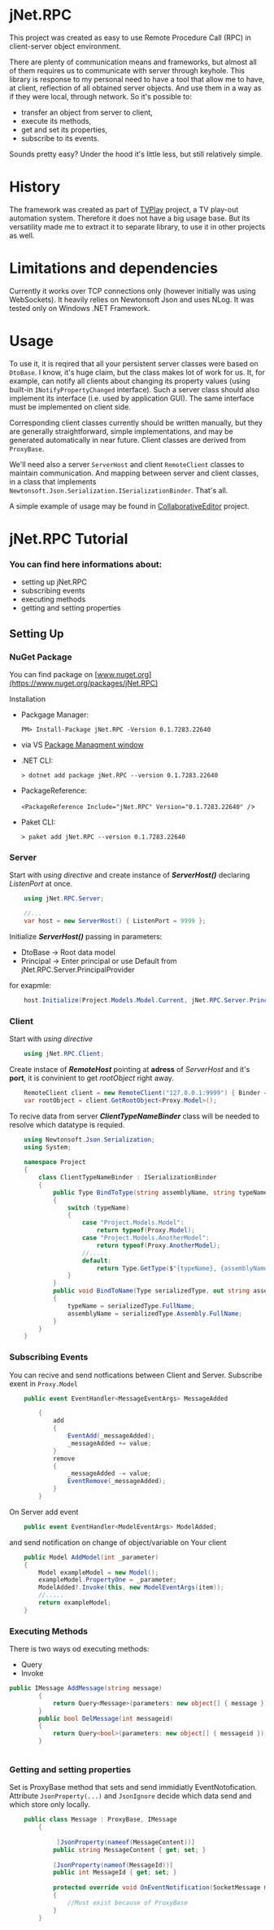 # jNet.RPC
This project was created as easy to use Remote Procedure Call (RPC) in client-server object environment.

There are plenty of communication means and frameworks, but almost all of them requires us to communicate with server through keyhole. This library is response to my personal need to have a tool that allow me to have, at client, reflection of all obtained server objects. And use them in a way as if they were local, through network.
So it's possible to:
 - transfer an object from server to client,
 - execute its methods,
 - get and set its properties,
 - subscribe to its events.
 
 Sounds pretty easy?
 Under the hood it's little less, but still relatively simple.
 
 # History
The framework was created as part of [TVPlay](https://github.com/jaskie/PlayoutAutomation) project, a TV play-out automation system. Therefore it does not have a big usage base. But its versatility made me to extract it to separate library, to use it in other projects as well. 

# Limitations and dependencies
Currently it works over TCP connections only (however initially was using WebSockets). It heavily relies on Newtonsoft Json and uses NLog. It was tested only on Windows .NET Framework.

# Usage
To use it, it is reqired that all your persistent server classes were based on `DtoBase`. I know, it's huge claim, but the class makes lot of work for us. It, for example, can notify all clients about changing its property values (using built-in `INotifyPropertyChanged` interface). Such a server class should also implement its interface (i.e. used by application GUI). The same interface must be implemented on client side. 

Corresponding client classes currently should be written manually, but they are generally straightforward, simple implementations, and may be generated automatically in near future. Client classes are derived from `ProxyBase`. 

We'll need also a server `ServerHost` and client `RemoteClient` classes to maintain communication. And mapping between server and client classes, in a class that implements `Newtonsoft.Json.Serialization.ISerializationBinder`. That's all.

A simple example of usage may be found in [CollaborativeEditor](https://github.com/jaskie/CollaborativeEditor) project.

# jNet.RPC Tutorial

### You can find here informations about:

- setting up jNet.RPC
- subscribing events
- executing methods
- getting and setting properties


## Setting Up

### NuGet Package
You can find package on [www.nuget.org](https://www.nuget.org/packages/jNet.RPC)

Installation

- Packgage Manager:

	`PM> Install-Package jNet.RPC -Version 0.1.7283.22640`

- via VS [Package Managment window](https://docs.microsoft.com/pl-pl/nuget/consume-packages/install-use-packages-visual-studio) 

- .NET CLI:

	`> dotnet add package jNet.RPC --version 0.1.7283.22640`

- PackageReference:

	`<PackageReference Include="jNet.RPC" Version="0.1.7283.22640" /`>

- Paket CLI:

	`> paket add jNet.RPC --version 0.1.7283.22640`


### Server
Start with *using directive* and create instance of ***ServerHost()*** declaring *ListenPort* at once.
```C#
    using jNet.RPC.Server;	

	//...
    var host = new ServerHost() { ListenPort = 9999 };
```
Initialize ***ServerHost()*** passing in parameters:

- DtoBase -> Root data model
- Principal -> Enter principal or use Default from jNet.RPC.Server.PrincipalProvider

for exapmle:
```C#
    host.Initialize(Project.Models.Model.Current, jNet.RPC.Server.PrincipalProvider.Default);
```
### Client

Start with *using directive*

```C#
    using jNet.RPC.Client;
```
Create instace of ***RemoteHost*** pointing at **adress** of *ServerHost* and it's **port**, it is convinient to get *rootObject* right away.
```C#
    RemoteClient client = new RemoteClient("127.0.0.1:9999") { Binder = new ClientTypeNameBinder() };
    var rootObject = client.GetRootObject<Proxy.Model>();
```
To recive data from server ***ClientTypeNameBinder*** class will be needed to resolve which datatype is requied.
```C#
	using Newtonsoft.Json.Serialization;
	using System;
	
	namespace Project
	{
	    class ClientTypeNameBinder : ISerializationBinder
	    {
	        public Type BindToType(string assemblyName, string typeName)
	        {
	            switch (typeName)
	            {
	                case "Project.Models.Model":
	                    return typeof(Proxy.Model);
	                case "Project.Models.AnotherModel":
	                    return typeof(Proxy.AnotherModel);
					//.....
	                default:
	                    return Type.GetType($"{typeName}, {assemblyName}", true);
	            }
	        }
	        public void BindToName(Type serializedType, out string assemblyName, out string typeName)
	        {
	            typeName = serializedType.FullName;
	            assemblyName = serializedType.Assembly.FullName;
	        }
	    }
	}
```
### Subscribing Events

You can recive and send notfications between Client and Server.
Subscribe exent in `Proxy.Model`
```C#
	public event EventHandler<MessageEventArgs> MessageAdded

        {
            add
            {
                EventAdd(_messageAdded);
                _messageAdded += value;
            }
            remove
            {
                _messageAdded -= value;
                EventRemove(_messageAdded);
            }
        }
```
On Server add event
```C#
	public event EventHandler<ModelEventArgs> ModelAdded;
```
and send notification on change of object/variable on Your client

```C#
	public Model AddModel(int _parameter)
	{
		Model exampleModel = new Model();
		exampleModel.PropertyOne = _parameter;
		ModelAdded?.Invoke(this, new ModelEventArgs(item));
		//.....
		return exampleModel;
	}
```
### Executing Methods

There is two ways od executing methods:
 - Query
 - Invoke

```C#
public IMessage AddMessage(string message)
        {
            return Query<Message>(parameters: new object[] { message });
        }
        public bool DelMessage(int messageid)
        {
            return Query<bool>(parameters: new object[] { messageid });
        }
    
```

### Getting and setting properties

Set is ProxyBase method that sets and send immidiatly EventNotofication. 
Attribute `JsonProperty(...)` and `JsonIgnore` decide which data send and which store only locally.


```C#
 	public class Message : ProxyBase, IMessage
	    {
	
	         [JsonProperty(nameof(MessageContent))]
	        public string MessageContent { get; set; }
	
	        [JsonProperty(nameof(MessageId))]
	        public int MessageId { get; set; }
	
	        protected override void OnEventNotification(SocketMessage message)
	        {
				//Must exist because of ProxyBase
	        }
	    }
```